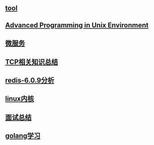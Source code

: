 ## [tool](./tool/index.md)

## [Advanced Programming in Unix Environment](./Advanced-Programming-in-Unix-Environment/index.md)

## [微服务](./Microservices/Microservices.md)

## [TCP相关知识总结](./TCP/index.md)

## [redis-6.0.9分析](./redis-6.0.9/index.md)

## [linux内核](./linux-kernel/index.md)

## [面试总结](./interview-summary/index.md)

## [golang学习](./golang/index.md)
